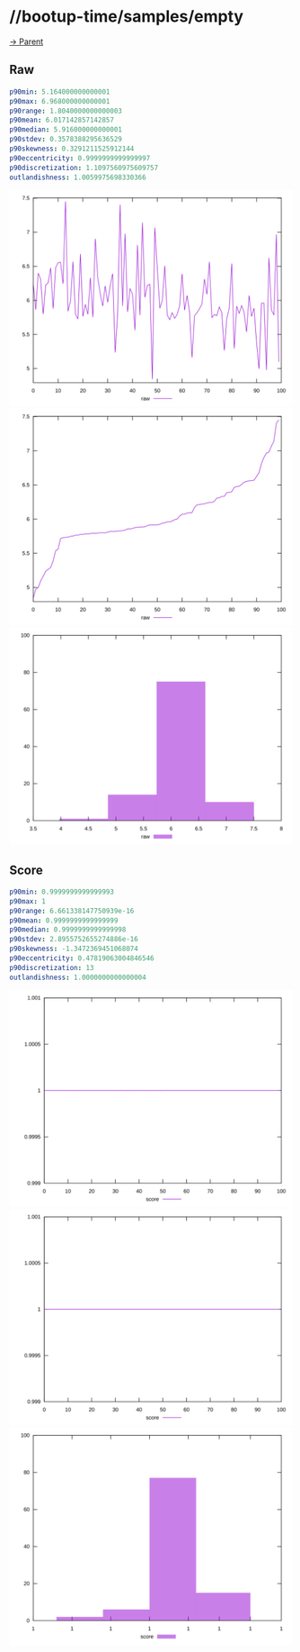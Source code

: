 
# //bootup-time/samples/empty

[→ Parent](../..)


## Raw


```yaml
p90min: 5.164000000000001
p90max: 6.968000000000001
p90range: 1.8040000000000003
p90mean: 6.017142857142857
p90median: 5.916000000000001
p90stdev: 0.3578388295636529
p90skewness: 0.3291211525912144
p90eccentricity: 0.9999999999999997
p90discretization: 1.1097560975609757
outlandishness: 1.0059975698330366

```

![PLOT: raw-values](./raw/values.svg)![PLOT: raw-sorted](./raw/sorted.svg)![PLOT: raw-histogram](./raw/histogram.svg)
## Score


```yaml
p90min: 0.9999999999999993
p90max: 1
p90range: 6.661338147750939e-16
p90mean: 0.9999999999999999
p90median: 0.9999999999999998
p90stdev: 2.8955752655274886e-16
p90skewness: -1.3472369451068074
p90eccentricity: 0.47819063004846546
p90discretization: 13
outlandishness: 1.0000000000000004

```

![PLOT: score-values](./score/values.svg)![PLOT: score-sorted](./score/sorted.svg)![PLOT: score-histogram](./score/histogram.svg)